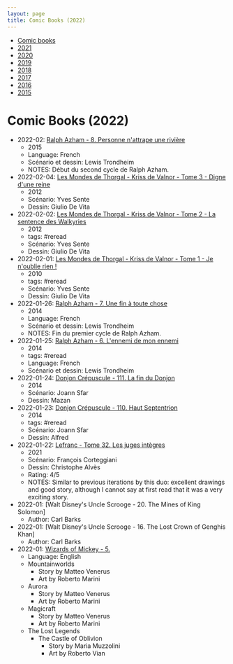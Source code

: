 ```yaml
---
layout: page
title: Comic Books (2022)
---
```


- [Comic books](../comic-books/)
- [2021](../comic-books-2021/)
- [2020](../comic-books-2020/)
- [2019](../comic-books-2019/)
- [2018](../comic-books-2018/)
- [2017](../comic-books-2017/)
- [2016](../comic-books-2016/)
- [2015](../comic-books-2015/)

# Comic Books (2022)

- 2022-02: [Ralph Azham - 8. Personne n'attrape une rivière](https://www.bedetheque.com/BD-Ralph-Azham-Tome-8-Personne-n-attrape-une-riviere-257602.html)
    - 2015
    - Language: French
    - Scénario et dessin: Lewis Trondheim
    - NOTES: Début du second cycle de Ralph Azham.
- 2022-02-04: [Les Mondes de Thorgal - Kriss de Valnor - Tome 3 - Digne d'une reine](https://www.bedetheque.com/BD-Thorgal-Les-mondes-de-Kriss-de-Valnor-Tome-3-Digne-d-une-reine-170895.html)
    - 2012
    - Scénario: Yves Sente
    - Dessin: Giulio De Vita
- 2022-02-02: [Les Mondes de Thorgal - Kriss de Valnor - Tome 2 - La sentence des Walkyries](https://www.bedetheque.com/BD-Thorgal-Les-mondes-de-Kriss-de-Valnor-Tome-2-La-sentence-des-Walkyries-156670.html)
    - 2012
    - tags: #reread
    - Scénario: Yves Sente
    - Dessin: Giulio De Vita
- 2022-02-01: [Les Mondes de Thorgal - Kriss de Valnor - Tome 1 - Je n'oublie rien !](https://www.bedetheque.com/BD-Thorgal-Les-mondes-de-Kriss-de-Valnor-Tome-1-Je-n-oublie-rien-116231.html)
    - 2010
    - tags: #reread
    - Scénario: Yves Sente
    - Dessin: Giulio De Vita
- 2022-01-26: [Ralph Azham - 7. Une fin à toute chose](https://www.bedetheque.com/BD-Ralph-Azham-Tome-7-Une-fin-a-toute-chose-229692.html)
    - 2014
    - Language: French
    - Scénario et dessin: Lewis Trondheim
    - NOTES: Fin du premier cycle de Ralph Azham.
- 2022-01-25: [Ralph Azham - 6. L'ennemi de mon ennemi](https://www.bedetheque.com/BD-Ralph-Azham-Tome-6-L-ennemi-de-mon-ennemi-208631.html)
    - 2014
    - tags: #reread
    - Language: French
    - Scénario et dessin: Lewis Trondheim
- 2022-01-24: [Donjon Crépuscule - 111. La fin du Donjon](https://www.bedetheque.com/BD-Donjon-Crepuscule-Tome-111-La-fin-du-Donjon-212137.html)
    - 2014
    - Scénario: Joann Sfar
    - Dessin: Mazan
- 2022-01-23: [Donjon Crépuscule - 110. Haut Septentrion](https://www.bedetheque.com/BD-Donjon-Crepuscule-Tome-110-Haut-Septentrion-212136.html)
    - 2014
    - tags: #reread
    - Scénario: Joann Sfar
    - Dessin: Alfred
- 2022-01-22: [Lefranc - Tome 32. Les juges intègres](https://www.bedetheque.com/BD-Lefranc-Tome-32-Les-juges-integres-435974.html)
    - 2021
    - Scénario: François Corteggiani
    - Dessin: Christophe Alvès
    - Rating: 4/5
    - NOTES: Similar to previous iterations by this duo: excellent drawings and good story, although I cannot say at first read that it was a very exciting story.
- 2022-01: [Walt Disney's Uncle Scrooge - 20. The Mines of King Solomon]
    - Author: Carl Barks
- 2022-01: [Walt Disney's Uncle Scrooge - 16. The Lost Crown of Genghis Khan]
    - Author: Carl Barks
- 2022-01: [Wizards of Mickey - 5.](https://en.wikipedia.org/wiki/Wizards_of_Mickey)
    - Language: English
    - Mountainworlds
        - Story by Matteo Venerus
        - Art by Roberto Marini
    - Aurora
        - Story by Matteo Venerus
        - Art by Roberto Marini
    - Magicraft
        - Story by Matteo Venerus
        - Art by Roberto Marini
    - The Lost Legends
        - The Castle of Oblivion
            - Story by Maria Muzzolini
            - Art by Roberto Vian
